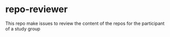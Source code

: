 # repo-reviewer
This repo make issues to review the content of the repos for the participant of a study group
